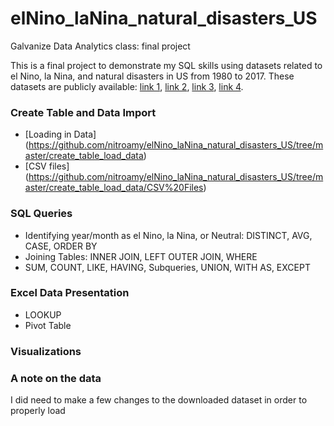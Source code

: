 # elNino_laNina_natural_disasters_US
Galvanize Data Analytics class: final project

This is a final project to demonstrate my SQL skills using datasets related to el Nino, la Nina, and natural disasters in US from 1980 to 2017. These datasets are publicly available: [link 1](http://origin.cpc.ncep.noaa.gov/products/analysis_monitoring/ensostuff/ONI_v5.php), [link 2](https://www.ncdc.noaa.gov/billions/events/US/1980-2018), [link 3](https://www.ncdc.noaa.gov/billions/time-series), [link 4](https://www.ncdc.noaa.gov/societal-impacts/wildfires/ytd/0?params[]=acres&params[]=fires).

### Create Table and Data Import
* [Loading in Data] (https://github.com/nitroamy/elNino_laNina_natural_disasters_US/tree/master/create_table_load_data)
* [CSV files] (https://github.com/nitroamy/elNino_laNina_natural_disasters_US/tree/master/create_table_load_data/CSV%20Files)

### SQL Queries
* Identifying year/month as el Nino, la Nina, or Neutral: DISTINCT, AVG, CASE, ORDER BY
* Joining Tables: INNER JOIN, LEFT OUTER JOIN, WHERE
* SUM, COUNT, LIKE, HAVING, Subqueries, UNION, WITH AS, EXCEPT

### Excel Data Presentation
* LOOKUP
* Pivot Table

### Visualizations

### A note on the data
I did need to make a few changes to the downloaded dataset in order to properly load
